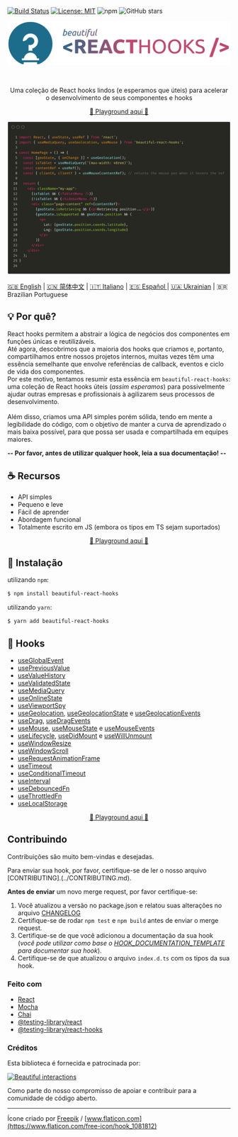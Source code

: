 [![Build Status](https://travis-ci.org/beautifulinteractions/beautiful-react-hooks.svg?branch=master)](https://travis-ci.org/beautifulinteractions/beautiful-react-hooks)
[![License: MIT](https://img.shields.io/badge/License-MIT-yellow.svg)](https://opensource.org/licenses/MIT)
![npm](https://img.shields.io/npm/v/beautiful-react-hooks)
![GitHub stars](https://img.shields.io/github/stars/beautifulinteractions/beautiful-react-hooks?style=social)


<div align="center">
  <p align="center">
    <img src="../logo.png" alt="Beautiful React Hooks" width="750px" />
  </p>
</div>
<br />
<div>
  <p align="center">
    Uma coleção de React hooks lindos (e esperamos que úteis) para acelerar o desenvolvimento de seus componentes e hooks
  </p>
</div>

<div>
  <p align="center">
    <a href="https://beautifulinteractions.github.io/beautiful-react-hooks/" target="_blank">
    🌟 Playground aqui 🌟
    </a>
  </p>
</div>

![Exemplo de uso](../usage_example.png)


<a href="https://github.com/beautifulinteractions/beautiful-react-hooks/">🇬🇧 English</a>  | <a href="https://github.com/beautifulinteractions/beautiful-react-hooks/blob/master/docs/README.zh-CN.md">🇨🇳 简体中文</a> | <a href="https://github.com/beautifulinteractions/beautiful-react-hooks/blob/master/docs/README.it-IT.md">🇮🇹 Italiano</a> | <a href="https://github.com/beautifulinteractions/beautiful-react-hooks/blob/master/docs/README.es-ES.md"> 🇪🇸 Español </a> | <a href="https://github.com/beautifulinteractions/beautiful-react-hooks/blob/master/docs/README.uk-UA.md">🇺🇦 Ukrainian</a> | 🇧🇷 Brazilian Portuguese

## 💡 Por quê?

React hooks permitem a abstrair a lógica de negócios dos componentes em funções únicas e reutilizáveis.<br />
Até agora, descobrimos que a maioria dos hooks que criamos e, portanto, compartilhamos entre nossos projetos internos, muitas vezes têm uma essência semelhante que envolve referências de callback, eventos e ciclo de vida dos componentes. <br />
Por este motivo, tentamos resumir esta essência em `beautiful-react-hooks`: uma coleção de React hooks úteis (*assim esperamos*)
para possivelmente ajudar outras empresas e profissionais à agilizarem seus processos de desenvolvimento.<br /><br />
Além disso, criamos uma API simples porém sólida, tendo em mente a legibilidade do código, com o objetivo
de manter a curva de aprendizado o mais baixa possível, para que possa ser usada e compartilhada em equipes maiores.


**-- Por favor, antes de utilizar qualquer hook, leia a sua documentação! --**

## ☕️ Recursos

* API simples
* Pequeno e leve
* Fácil de aprender
* Abordagem funcional
* Totalmente escrito em JS (embora os tipos em TS sejam suportados)

<div>
  <p align="center">
    <a href="https://beautifulinteractions.github.io/beautiful-react-hooks/" target="_blank">
    🌟 Playground aqui 🌟
    </a>
  </p>
</div>

## 🕺 Instalação

utilizando `npm`:
```bash
$ npm install beautiful-react-hooks
```

utilizando `yarn`:

```bash
$ yarn add beautiful-react-hooks
```

## 🎨 Hooks

* [useGlobalEvent](docs/useGlobalEvent.md)
* [usePreviousValue](docs/usePreviousValue.md)
* [useValueHistory](docs/useValueHistory.md)
* [useValidatedState](docs/useValidatedState.md)
* [useMediaQuery](docs/useMediaQuery.md)
* [useOnlineState](docs/useOnlineState.md)
* [useViewportSpy](docs/useViewportSpy.md)
* [useGeolocation](docs/useGeolocation.md), [useGeolocationState](docs/useGeolocationState.md) e [useGeolocationEvents](docs/useGeolocationEvents.md)
* [useDrag](docs/useDrag.md), [useDragEvents](docs/useDragEvents.md)
* [useMouse](docs/useMouse.md), [useMouseState](docs/useMouseState.md) e [useMouseEvents](docs/useMouseEvents.md)
* [useLifecycle](docs/useLifecycle.md), [useDidMount](docs/useDidMount.md) e [useWillUnmount](docs/useWillUnmount.md)
* [useWindowResize](docs/useWindowResize.md)
* [useWindowScroll](docs/useWindowScroll.md)
* [useRequestAnimationFrame](docs/useRequestAnimationFrame.md)
* [useTimeout](docs/useTimeout.md)
* [useConditionalTimeout](docs/useConditionalTimeout.md)
* [useInterval](docs/useInterval.md)
* [useDebouncedFn](docs/useDebouncedFn.md)
* [useThrottledFn](docs/useThrottledFn.md)
* [useLocalStorage](docs/useLocalStorage.md)

<div>
  <p align="center">
    <a href="https://beautifulinteractions.github.io/beautiful-react-hooks/" target="_blank">
    🌟 Playground aqui 🌟
    </a>
  </p>
</div>

## Contribuindo

Contribuições são muito bem-vindas e desejadas.

Para enviar sua hook, por favor, certifique-se de ler o nosso arquivo [CONTRIBUTING].(../CONTRIBUTING.md).

**Antes de enviar** um novo merge request, por favor certifique-se:

1. Você atualizou a versão no package.json e relatou suas alterações no arquivo [CHANGELOG](../CHANGELOG.md)
2. Certifique-se de rodar `npm test` e `npm build` antes de enviar o merge request.
3. Certifique-se de que você adicionou a documentação da sua hook (*você pode utilizar como base o [HOOK_DOCUMENTATION_TEMPLATE](../HOOK_DOCUMENTATION_TEMPLATE.md) para documentar sua hook*).
4. Certifique-se de que atualizou o arquivo `index.d.ts` com os tipos da sua hook.

### Feito com

* [React](https://reactjs.org/)
* [Mocha](https://mochajs.org/)
* [Chai](https://www.chaijs.com/)
* [@testing-library/react](https://testing-library.com/docs/react-testing-library/intro)
* [@testing-library/react-hooks](https://react-hooks-testing-library.com/)


### Créditos

Esta biblioteca é fornecida e patrocinada por:

<div>
  <p>
    <a href="https://beautifulinteractions.com/">
      <img src="https://beautifulinteractions.com/img/logo-colorful.svg" alt="Beautiful interactions" width="140px" />
    </a>
  </p>
</div>

Como parte do nosso compromisso de apoiar e contribuir para a comunidade de código aberto.

---

Ícone criado por [Freepik](https://www.flaticon.com/authors/freepik) / [www.flaticon.com](https://www.flaticon.com/free-icon/hook_1081812)
